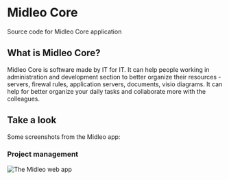 # Midleo Core

Source code for Midleo Core application

## What is Midleo Core?
Midleo Core is software made by IT for IT. It can help people working in administration and development section to better organize their resources - servers, firewal rules, application servers, documents, visio diagrams. It can help for better organize your daily tasks and collaborate more with the colleagues.

## Take a look

Some screenshots from the Midleo app:

### Project management
![The Midleo web app](https://gitlab.com/midleo/midleo-core/-/raw/master/gitlab.assets/service-management.png)